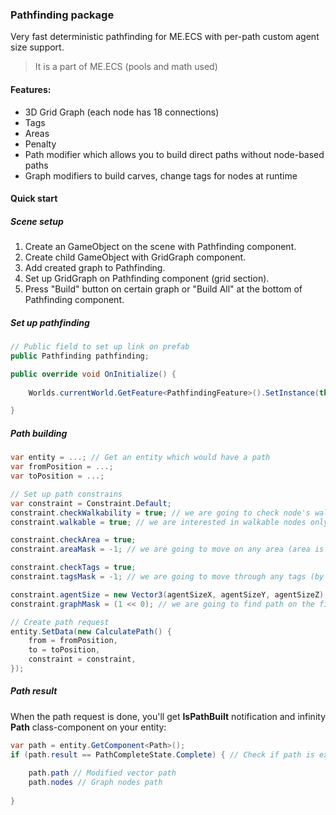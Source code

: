 ### Pathfinding package

Very fast deterministic pathfinding for ME.ECS with per-path custom agent size support.
> It is a part of ME.ECS (pools and math used)

#### Features:
* 3D Grid Graph (each node has 18 connections)
* Tags
* Areas
* Penalty
* Path modifier which allows you to build direct paths without node-based paths
* Graph modifiers to build carves, change tags for nodes at runtime

#### Quick start

##### Scene setup

1. Create an GameObject on the scene with Pathfinding component.
2. Create child GameObject with GridGraph component.
3. Add created graph to Pathfinding.
4. Set up GridGraph on Pathfinding component (grid section).
5. Press "Build" button on certain graph or "Build All" at the bottom of Pathfinding component.

##### Set up pathfinding

```csharp
// Public field to set up link on prefab
public Pathfinding pathfinding;

public override void OnInitialize() {
            
    Worlds.currentWorld.GetFeature<PathfindingFeature>().SetInstance(this.pathfinding);

}
```

##### Path building

```csharp
var entity = ...; // Get an entity which would have a path
var fromPosition = ...;
var toPosition = ...;

// Set up path constrains
var constraint = Constraint.Default;
constraint.checkWalkability = true; // we are going to check node's walkability (default value is true)
constraint.walkable = true; // we are interested in walkable nodes only (default value is true)

constraint.checkArea = true;
constraint.areaMask = -1; // we are going to move on any area (area is the block bordered with unwalkable nodes)

constraint.checkTags = true;
constraint.tagsMask = -1; // we are going to move through any tags (by default this value is -1, so you can set checkTags = false)

constraint.agentSize = new Vector3(agentSizeX, agentSizeY, agentSizeZ);
constraint.graphMask = (1 << 0); // we are going to find path on the first graph only (by default this value is -1 (any), so you can leave it -1)

// Create path request
entity.SetData(new CalculatePath() {
    from = fromPosition,
    to = toPosition,
    constraint = constraint,
});
```

##### Path result

When the path request is done, you'll get **IsPathBuilt** notification and infinity **Path** class-component on your entity:
```csharp
var path = entity.GetComponent<Path>();
if (path.result == PathCompleteState.Complete) { // Check if path is exists
    
    path.path // Modified vector path
    path.nodes // Graph nodes path
    
}
```
